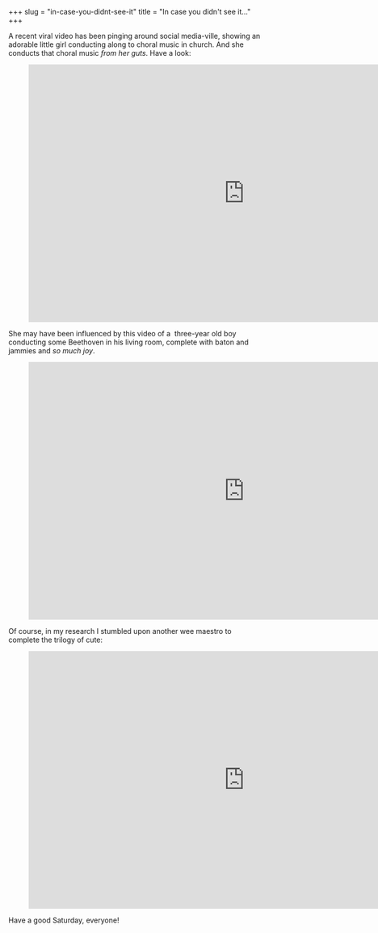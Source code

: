 +++
slug = "in-case-you-didnt-see-it"
title = "In case you didn&#039;t see it..."
+++

A recent viral video has been pinging around social media-ville, showing an adorable little girl conducting along to choral music in church. And she conducts that choral music _from her guts_. Have a look:

<figure data-type="video">
<iframe width="854" height="510" src="https://www.youtube.com/embed/i7W3ICpONVs" frameborder="0" allowfullscreen></iframe>
</figure>

She may have been influenced by this video of a  three-year old boy conducting some Beethoven in his living room, complete with baton and jammies and _so much joy_.

<figure data-type="video">
<iframe width="854" height="510" src="https://www.youtube.com/embed/0REJ-lCGiKU" frameborder="0" allowfullscreen></iframe>
</figure>

Of course, in my research I stumbled upon another wee maestro to complete the trilogy of cute:

<figure data-type="video">
<iframe width="854" height="510" src="https://www.youtube.com/embed/vPQAfjbkbck" frameborder="0" allowfullscreen></iframe>
</figure>

Have a good Saturday, everyone!

